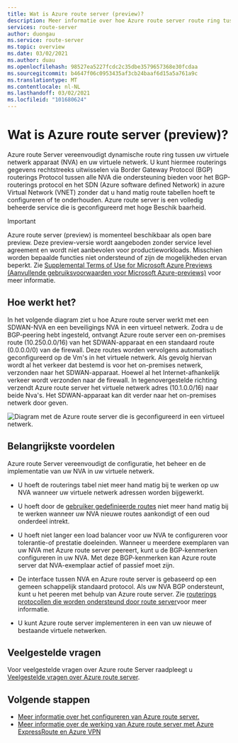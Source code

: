 ```yaml
---
title: Wat is Azure route server (preview)?
description: Meer informatie over hoe Azure route server route ring tussen uw virtuele netwerk apparaat (NVA) en uw virtuele netwerk kan vereenvoudigen.
services: route-server
author: duongau
ms.service: route-server
ms.topic: overview
ms.date: 03/02/2021
ms.author: duau
ms.openlocfilehash: 98527ea5227fcdc2c35dbe3579657368e30fcdaa
ms.sourcegitcommit: b4647f06c0953435af3cb24baaf6d15a5a761a9c
ms.translationtype: MT
ms.contentlocale: nl-NL
ms.lasthandoff: 03/02/2021
ms.locfileid: "101680624"
---
```

# <a name="what-is-azure-route-server-preview"></a>Wat is Azure route server (preview)? 

Azure route Server vereenvoudigt dynamische route ring tussen uw virtuele netwerk apparaat (NVA) en uw virtuele netwerk. U kunt hiermee routerings gegevens rechtstreeks uitwisselen via Border Gateway Protocol (BGP) routerings Protocol tussen alle NVA die ondersteuning bieden voor het BGP-routerings protocol en het SDN (Azure software defined Network) in azure Virtual Network (VNET) zonder dat u hand matig route tabellen hoeft te configureren of te onderhouden. Azure route server is een volledig beheerde service die is geconfigureerd met hoge Beschik baarheid.

> [!IMPORTANT]
> Azure route server (preview) is momenteel beschikbaar als open bare preview.
> Deze preview-versie wordt aangeboden zonder service level agreement en wordt niet aanbevolen voor productieworkloads. Misschien worden bepaalde functies niet ondersteund of zijn de mogelijkheden ervan beperkt.
> Zie [Supplemental Terms of Use for Microsoft Azure Previews (Aanvullende gebruiksvoorwaarden voor Microsoft Azure-previews)](https://azure.microsoft.com/support/legal/preview-supplemental-terms/) voor meer informatie.

## <a name="how-does-it-work"></a>Hoe werkt het?

In het volgende diagram ziet u hoe Azure route server werkt met een SDWAN-NVA en een beveiligings NVA in een virtueel netwerk. Zodra u de BGP-peering hebt ingesteld, ontvangt Azure route server een on-premises route (10.250.0.0/16) van het SDWAN-apparaat en een standaard route (0.0.0.0/0) van de firewall. Deze routes worden vervolgens automatisch geconfigureerd op de Vm's in het virtuele netwerk. Als gevolg hiervan wordt al het verkeer dat bestemd is voor het on-premises netwerk, verzonden naar het SDWAN-apparaat. Hoewel al het Internet-afhankelijk verkeer wordt verzonden naar de firewall. In tegenovergestelde richting verzendt Azure route server het virtuele netwerk adres (10.1.0.0/16) naar beide Nva's. Het SDWAN-apparaat kan dit verder naar het on-premises netwerk door geven.

![Diagram met de Azure route server die is geconfigureerd in een virtueel netwerk.](./media/overview/route-server-overview.png)

## <a name="key-benefits"></a>Belangrijkste voordelen 

Azure route Server vereenvoudigt de configuratie, het beheer en de implementatie van uw NVA in uw virtuele netwerk.  

* U hoeft de routerings tabel niet meer hand matig bij te werken op uw NVA wanneer uw virtuele netwerk adressen worden bijgewerkt. 

* U hoeft door de [gebruiker gedefinieerde routes](../virtual-network/virtual-networks-udr-overview.md) niet meer hand matig bij te werken wanneer uw NVA nieuwe routes aankondigt of een oud onderdeel intrekt. 

* U hoeft niet langer een load balancer voor uw NVA te configureren voor tolerantie-of prestatie doeleinden. Wanneer u meerdere exemplaren van uw NVA met Azure route server peereert, kunt u de BGP-kenmerken configureren in uw NVA. Met deze BGP-kenmerken kan Azure route server dat NVA-exemplaar actief of passief moet zijn. 

* De interface tussen NVA en Azure route server is gebaseerd op een gemeen schappelijk standaard protocol. Als uw NVA BGP ondersteunt, kunt u het peeren met behulp van Azure route server. Zie [routerings protocollen die worden ondersteund door route server](route-server-faq.md#protocol)voor meer informatie.

* U kunt Azure route server implementeren in een van uw nieuwe of bestaande virtuele netwerken. 

## <a name="faq"></a>Veelgestelde vragen

Voor veelgestelde vragen over Azure route Server raadpleegt u [Veelgestelde vragen over Azure route server](route-server-faq.md).

## <a name="next-steps"></a>Volgende stappen

- [Meer informatie over het configureren van Azure route server.](quickstart-configure-route-server-portal.md)
- [Meer informatie over de werking van Azure route server met Azure ExpressRoute en Azure VPN](expressroute-vpn-support.md)
